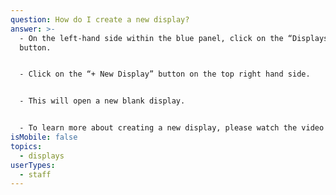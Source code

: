 ```yaml
---
question: How do I create a new display?
answer: >-
  - On the left-hand side within the blue panel, click on the “Displays”
  button. 


  - Click on the “+ New Display” button on the top right hand side.


  - This will open a new blank display.


  - To learn more about creating a new display, please watch the video above How to Create your Display in LifeLoop.
isMobile: false
topics:
  - displays
userTypes:
  - staff
---
```

